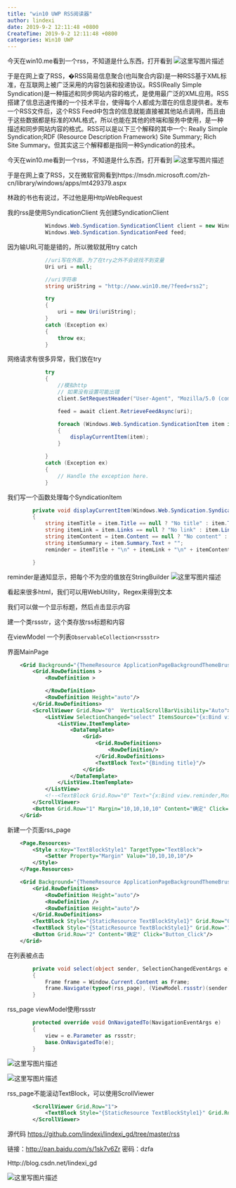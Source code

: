 ```yaml
---
title: "win10 UWP RSS阅读器"
author: lindexi
date: 2019-9-2 12:11:48 +0800
CreateTime: 2019-9-2 12:11:48 +0800
categories: Win10 UWP
---
```



<!--more-->





<div id="toc"></div>

今天在win10.me看到一个rss，不知道是什么东西，打开看到
![这里写图片描述](http://img.blog.csdn.net/20160222151447588)

于是在网上查了RSS，�RSS简易信息聚合(也叫聚合内容)是一种RSS基于XML标准，在互联网上被广泛采用的内容包装和投递协议。RSS(Really Simple Syndication)是一种描述和同步网站内容的格式，是使用最广泛的XML应用。RSS搭建了信息迅速传播的一个技术平台，使得每个人都成为潜在的信息提供者。发布一个RSS文件后，这个RSS Feed中包含的信息就能直接被其他站点调用，而且由于这些数据都是标准的XML格式，所以也能在其他的终端和服务中使用，是一种描述和同步网站内容的格式。RSS可以是以下三个解释的其中一个: Really Simple Syndication;RDF (Resource Description Framework) Site Summary; Rich Site Summary。但其实这三个解释都是指同一种Syndication的技术。

<!--more-->

<div id="toc"></div>

今天在win10.me看到一个rss，不知道是什么东西，打开看到
![这里写图片描述](http://img.blog.csdn.net/20160222151447588)

于是在网上查了RSS，又在微软官网看到https://msdn.microsoft.com/zh-cn/library/windows/apps/mt429379.aspx

林政的书也有说过，不过他是用HttpWebRequest

我的rss是使用SyndicationClient
先创建SyndicationClient

```csharp
            Windows.Web.Syndication.SyndicationClient client = new Windows.Web.Syndication.SyndicationClient();
            Windows.Web.Syndication.SyndicationFeed feed;
```

因为输URL可能是错的，所以微软就用try catch

```csharp
            //uri写在外面，为了在try之外不会说找不到变量
            Uri uri = null;

            //uri字符串
            string uriString = "http://www.win10.me/?feed=rss2";

            try
            {
                uri = new Uri(uriString);
            }
            catch (Exception ex)
            {
                throw ex;
            }
```
网络请求有很多异常，我们放在try 

```csharp
            try
            {
                //模拟http 
                // 如果没有设置可能出错
                client.SetRequestHeader("User-Agent", "Mozilla/5.0 (compatible; MSIE 10.0; Windows NT 6.2; WOW64; Trident/6.0)");

                feed = await client.RetrieveFeedAsync(uri);

                foreach (Windows.Web.Syndication.SyndicationItem item in feed.Items)
                {
                    displayCurrentItem(item);
                }

            }
            catch (Exception ex)
            {
                // Handle the exception here.
            }
```

我们写一个函数处理每个SyndicationItem

```csharp
        private void displayCurrentItem(Windows.Web.Syndication.SyndicationItem item)
        {
            string itemTitle = item.Title == null ? "No title" : item.Title.Text;
            string itemLink = item.Links == null ? "No link" : item.Links.FirstOrDefault().ToString();
            string itemContent = item.Content == null ? "No content" : item.Content.Text;
            string itemSummary = item.Summary.Text + "";
            reminder = itemTitle + "\n" + itemLink + "\n" + itemContent+"\n"+itemSummary+"\n";

        }
```

reminder是通知显示，把每个不为空的值放在StringBuilder
![这里写图片描述](http://img.blog.csdn.net/20160222152926727)

看起来很多html，我们可以用WebUtility，Regex来得到文本

我们可以做一个显示标题，然后点击显示内容

建一个类rssstr，这个类存放rss标题和内容

在viewModel 一个列表`ObservableCollection<rssstr>`

界面MainPage

```xml
    <Grid Background="{ThemeResource ApplicationPageBackgroundThemeBrush}">
        <Grid.RowDefinitions >
            <RowDefinition >

            </RowDefinition>
            <RowDefinition Height="auto"/>
        </Grid.RowDefinitions>
        <ScrollViewer Grid.Row="0"  VerticalScrollBarVisibility="Auto">
            <ListView SelectionChanged="select" ItemsSource="{x:Bind view.rsslist}">
                <ListView.ItemTemplate>
                    <DataTemplate>
                        <Grid>
                            <Grid.RowDefinitions>
                                <RowDefinition/>
                            </Grid.RowDefinitions>
                            <TextBlock Text="{Binding title}"/>
                        </Grid>
                    </DataTemplate>
                </ListView.ItemTemplate>
            </ListView>
            <!--<TextBlock Grid.Row="0" Text="{x:Bind view.reminder,Mode=OneWay}" TextWrapping="Wrap"/>-->
        </ScrollViewer>
        <Button Grid.Row="1" Margin="10,10,10,10" Content="确定" Click="Button_Click"/>
    </Grid>
```

新建一个页面rss_page

```xml
    <Page.Resources>
        <Style x:Key="TextBlockStyle1" TargetType="TextBlock">
            <Setter Property="Margin" Value="10,10,10,10"/>
        </Style>
    </Page.Resources>

    <Grid Background="{ThemeResource ApplicationPageBackgroundThemeBrush}">
        <Grid.RowDefinitions>
            <RowDefinition Height="auto"/>
            <RowDefinition />
            <RowDefinition Height="auto"/>
        </Grid.RowDefinitions>
        <TextBlock Style="{StaticResource TextBlockStyle1}" Grid.Row="0" Text="{x:Bind view.title}"/>
        <TextBlock Style="{StaticResource TextBlockStyle1}" Grid.Row="1" Text="{x:Bind view.summary}"/>
        <Button Grid.Row="2" Content="确定" Click="Button_Click"/>
    </Grid>
```

在列表被点击

```csharp
        private void select(object sender, SelectionChangedEventArgs e)
        {
            Frame frame = Window.Current.Content as Frame;
            frame.Navigate(typeof(rss_page), (ViewModel.rssstr)(sender as ListView).SelectedItem);
        }
```

rss_page viewModel使用rssstr

```csharp
        protected override void OnNavigatedTo(NavigationEventArgs e)
        {
            view = e.Parameter as rssstr;
            base.OnNavigatedTo(e);
        }
```
![这里写图片描述](http://img.blog.csdn.net/20160222153520940)

![这里写图片描述](http://img.blog.csdn.net/20160222153545766)

rss_page不能滚动TextBlock，可以使用ScrollViewer

```xml
        <ScrollViewer Grid.Row="1">
            <TextBlock Style="{StaticResource TextBlockStyle1}" Grid.Row="1" Text="{x:Bind view.summary}" TextWrapping="Wrap"/>
        </ScrollViewer>
```

源代码
https://github.com/lindexi/lindexi_gd/tree/master/rss

链接：http://pan.baidu.com/s/1sk7v6Zr 密码：dzfa

Http://blog.csdn.net/lindexi_gd

![这里写图片描述](http://img.blog.csdn.net/20160222155811716)







